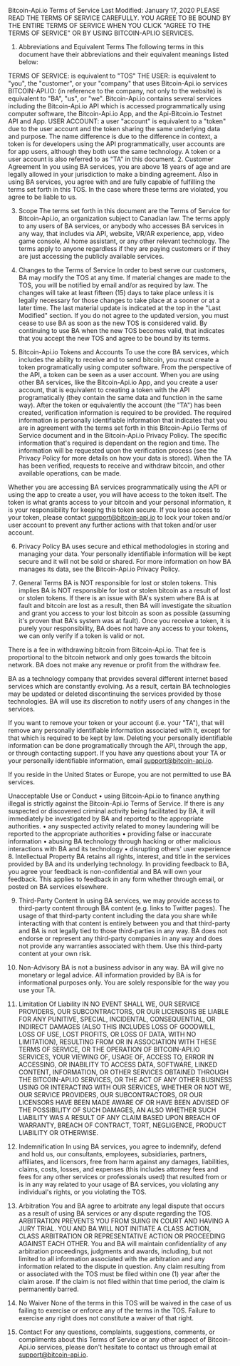 Bitcoin-Api.io Terms of Service
Last Modified: January 17, 2020
PLEASE READ THE TERMS OF SERVICE CAREFULLY. YOU AGREE TO BE BOUND BY THE ENTIRE TERMS OF SERVICE WHEN YOU CLICK "AGREE TO THE TERMS OF SERVICE" OR BY USING BITCOIN-API.IO SERVICES.

1. Abbreviations and Equivalent Terms
The following terms in this document have their abbreviations and their equivalent meanings listed below:

TERMS OF SERVICE: is equivalent to "TOS"
THE USER: is equivalent to "you", the "customer", or your "company" that uses Bitcoin-Api.io services
BITCOIN-API.IO: (in reference to the company, not only to the website) is equivalent to "BA", "us", or "we". Bitcoin-Api.io contains several services including the Bitcoin-Api.io API which is accessed programmatically using computer software, the Bitcoin-Api.io App, and the Api-Bitcoin.io Testnet API and App.
USER ACCOUNT: a user "account" is equivalent to a "token" due to the user account and the token sharing the same underlying data and purpose. The name difference is due to the difference in context, a token is for developers using the API programmatically, user accounts are for app users, although they both use the same technology. A token or a user account is also referred to as "TA" in this document.
2. Customer Agreement
In you using BA services, you are above 18 years of age and are legally allowed in your jurisdiction to make a binding agreement. Also in using BA services, you agree with and are fully capable of fulfilling the terms set forth in this TOS. In the case where these terms are violated, you agree to be liable to us.

3. Scope
The terms set forth in this document are the Terms of Service for Bitcoin-Api.io, an organization subject to Canadian law. The terms apply to any users of BA services, or anybody who accesses BA services in any way, that includes via API, website, VR/AR experience, app, video game console, AI home assistant, or any other relevant technology. The terms apply to anyone regardless if they are paying customers or if they are just accessing the publicly available services.

4. Changes to the Terms of Service
In order to best serve our customers, BA may modify the TOS at any time. If material changes are made to the TOS, you will be notified by email and/or as required by law. The changes will take at least fifteen (15) days to take place unless it is legally necessary for those changes to take place at a sooner or at a later time. The last material update is indicated at the top in the "Last Modified" section. If you do not agree to the updated version, you must cease to use BA as soon as the new TOS is considered valid. By continuing to use BA when the new TOS becomes valid, that indicates that you accept the new TOS and agree to be bound by its terms.

5. Bitcoin-Api.io Tokens and Accounts
To use the core BA services, which includes the ability to receive and to send bitcoin, you must create a token programatically using computer software. From the perspective of the API, a token can be seen as a user account. When you are using other BA services, like the Bitcoin-Api.io App, and you create a user account, that is equivalent to creating a token with the API programatically (they contain the same data and function in the same way). After the token or equivalently the account (the "TA") has been created, verification information is required to be provided. The required information is personally identifiable information that indicates that you are in agreement with the terms set forth in this Bitcoin-Api.io Terms of Service document and in the Bitcoin-Api.io Privacy Policy. The specific information that's required is dependant on the region and time. The information will be requested upon the verification process (see the Privacy Policy for more details on how your data is stored). When the TA has been verified, requests to receive and withdraw bitcoin, and other available operations, can be made.

Whether you are accessing BA services programmatically using the API or using the app to create a user, you will have access to the token itself. The token is what grants access to your bitcoin and your personal information, it is your responsibility for keeping this token secure. If you lose access to your token, please contact support@bitcoin-api.io to lock your token and/or user account to prevent any further actions with that token and/or user account.

6. Privacy Policy
BA uses secure and ethical methodologies in storing and managing your data. Your personally identifiable information will be kept secure and it will not be sold or shared. For more information on how BA manages its data, see the Bitcoin-Api.io Privacy Policy.

7. General Terms
BA is NOT responsible for lost or stolen tokens. This implies BA is NOT responsible for lost or stolen bitcoin as a result of lost or stolen tokens. If there is an issue with BA's system where BA is at fault and bitcoin are lost as a result, then BA will investigate the situation and grant you access to your lost bitcoin as soon as possible (assuming it's proven that BA's system was at fault). Once you receive a token, it is purely your responsibility, BA does not have any access to your tokens, we can only verify if a token is valid or not.

There is a fee in withdrawing bitcoin from Bitcoin-Api.io. That fee is proportional to the bitcoin network and only goes towards the bitcoin network. BA does not make any revenue or profit from the withdraw fee.

BA as a technology company that provides several different internet based services which are constantly evolving. As a result, certain BA technologies may be updated or deleted discontinuing the services provided by those technologies. BA will use its discretion to notify users of any changes in the services.

If you want to remove your token or your account (i.e. your "TA"), that will remove any personally identifiable information associated with it, except for that which is required to be kept by law. Deleting your personally identifiable information can be done programatically through the API, through the app, or through contacting support. If you have any questions about your TA or your personally identifiable information, email support@bitcoin-api.io.

If you reside in the United States or Europe, you are not permitted to use BA services.

Unacceptable Use or Conduct
• using Bitcoin-Api.io to finance anything illegal is strictly against the Bitcoin-Api.io Terms of Service. If there is any suspected or discovered criminal activity being facilitated by BA, it will immediately be investigated by BA and reported to the appropriate authorities.
• any suspected activity related to money laundering will be reported to the appropriate authorities
• providing false or inaccurate information
• abusing BA technology through hacking or other malicious interactions with BA and its technology
• disrupting others' user experience
8. Intellectual Property
BA retains all rights, interest, and title in the services provided by BA and its underlying technology. In providing feedback to BA, you agree your feedback is non-confidential and BA will own your feedback. This applies to feedback in any form whether through email, or posted on BA services elsewhere.

9. Third-Party Content
In using BA services, we may provide access to third-party content through BA content (e.g. links to Twitter pages). The usage of that third-party content including the data you share while interacting with that content is entirely between you and that third-party and BA is not legally tied to those third-parties in any way. BA does not endorse or represent any third-party companies in any way and does not provide any warranties associated with them. Use this third-party content at your own risk.

10. Non-Advisory
BA is not a business advisor in any way. BA will give no monetary or legal advice. All information provided by BA is for informational purposes only. You are solely responsible for the way you use your TA.

11. Limitation Of Liability
IN NO EVENT SHALL WE, OUR SERVICE PROVIDERS, OUR SUBCONTRACTORS, OR OUR LICENSORS BE LIABLE FOR ANY PUNITIVE, SPECIAL, INCIDENTAL, CONSEQUENTIAL, OR INDIRECT DAMAGES (ALSO THIS INCLUDES LOSS OF GOODWILL, LOSS OF USE, LOST PROFITS, OR LOSS OF DATA, WITH NO LIMITATION), RESULTING FROM OR IN ASSOCIATION WITH THESE TERMS OF SERVICE, OR THE OPERATION OF BITCOIN-API.IO SERVICES, YOUR VIEWING OF, USAGE OF, ACCESS TO, ERROR IN ACCESSING, OR INABILITY TO ACCESS DATA, SOFTWARE, LINKED CONTENT, INFORMATION, OR OTHER SERVICES OBTAINED THROUGH THE BITCOIN-API.IO SERVICES, OR THE ACT OF ANY OTHER BUSINESS USING OR INTERACTING WITH OUR SERVICES, WHETHER OR NOT WE, OUR SERVICE PROVIDERS, OUR SUBCONTRACTORS, OR OUR LICENSORS HAVE BEEN MADE AWARE OF OR HAVE BEEN ADVISED OF THE POSSIBILITY OF SUCH DAMAGES, AN ALSO WHETHER SUCH LIABILITY WAS A RESULT OF ANY CLAIM BASED UPON BREACH OF WARRANTY, BREACH OF CONTRACT, TORT, NEGLIGENCE, PRODUCT LIABILITY OR OTHERWISE.

12. Indemnification
In using BA services, you agree to indemnify, defend and hold us, our consultants, employees, subsidiaries, partners, affiliates, and licensors, free from harm against any damages, liabilities, claims, costs, losses, and expenses (this includes attorney fees and fees for any other services or professionals used) that resulted from or is in any way related to your usage of BA services, you violating any individual's rights, or you violating the TOS.

13. Arbitration
You and BA agree to arbitrate any legal dispute that occurs as a result of using BA services or any dispute regarding the TOS. ARBITRATION PREVENTS YOU FROM SUING IN COURT AND HAVING A JURY TRIAL. YOU AND BA WILL NOT INITIATE A CLASS ACTION, CLASS ARBITRATION OR REPRESENTATIVE ACTION OR PROCEEDING AGAINST EACH OTHER. You and BA will maintain confidentiality of any arbitration proceedings, judgments and awards, including, but not limited to all information associated with the arbitration and any information related to the dispute in question. Any claim resulting from or associated with the TOS must be filed within one (1) year after the claim arose. If the claim is not filed within that time period, the claim is permanently barred.

14. No Waiver
None of the terms in this TOS will be waived in the case of us failing to exercise or enforce any of the terms in the TOS. Failure to exercise any right does not constitute a waiver of that right.

15. Contact
For any questions, complaints, suggestions, comments, or compliments about this Terms of Service or any other aspect of Bitcoin-Api.io services, please don't hesitate to contact us through email at support@bitcoin-api.io.